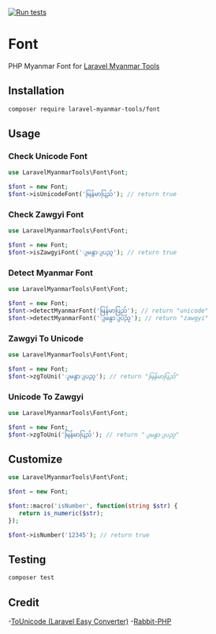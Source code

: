 [![Run tests](https://github.com/Laravel-Myanmar-Tools/font/actions/workflows/run-tests.yml/badge.svg?branch=main)](https://github.com/Laravel-Myanmar-Tools/font/actions/workflows/run-tests.yml)

# Font

PHP Myanmar Font for [Laravel Myanmar Tools](https://laravel-myanmar-tools.com)

## Installation

```bash
composer require laravel-myanmar-tools/font
```

## Usage

### Check Unicode Font

```php
use LaravelMyanmarTools\Font\Font;

$font = new Font;
$font->isUnicodeFont('မြန်မာပြည်'); // return true
```

### Check Zawgyi Font

```php
use LaravelMyanmarTools\Font\Font;

$font = new Font;
$font->isZawgyiFont('ျမန္မာျပည္'); // return true
```

### Detect Myanmar Font

```php
use LaravelMyanmarTools\Font\Font;

$font = new Font;
$font->detectMyanmarFont('မြန်မာပြည်'); // return "unicode"
$font->detectMyanmarFont('ျမန္မာျပည္'); // return "zawgyi"
```

### Zawgyi To Unicode

```php
use LaravelMyanmarTools\Font\Font;

$font = new Font;
$font->zgToUni('ျမန္မာျပည္'); // return "မြန်မာပြည်"
```

### Unicode To Zawgyi

```php
use LaravelMyanmarTools\Font\Font;

$font = new Font;
$font->zgToUni('မြန်မာပြည်'); // return "ျမန္မာျပည္"
```

## Customize

```php
use LaravelMyanmarTools\Font\Font;

$font = new Font;

$font::macro('isNumber', function(string $str) {
   return is_numeric($str);
});

$font->isNumber('12345'); // return true
```

## Testing

```bash
composer test
```

## Credit

-[ToUnicode (Laravel Easy Converter)](https://github.com/KyawNaingTun/tounicode)
-[Rabbit-PHP](https://github.com/Rabbit-Converter/Rabbit-PHP)